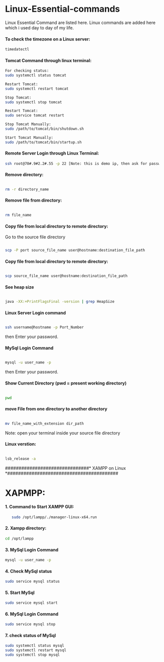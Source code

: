 # Linux-Essential-commands
Linux Essential Command are listed here. Linux commands are added here which i used day to day of my life.


#### To check the timezone on a Linux server:
```bash  
timedatectl
```


#### Tomcat Command through linux terminal:
```bash  
For checking status:
sudo systemctl status tomcat

Restart Tomcat:
sudo systemctl restart tomcat

Stop Tomcat:
sudo systemctl stop tomcat   

Restart Tomcat:
sudo service tomcat restart

Stop Tomcat Manually: 
sudo /path/to/tomcat/bin/shutdown.sh

Start Tomcat Manually: 
sudo /path/to/tomcat/bin/startup.sh

```
#### Remote Server Login through Linux Terminal:

```bash
ssh root@70#.9#2.2#.55 -p 22 [Note: this is demo ip, then ask for password. Enter password and login]
```


<h4> Remove directory:</h4>

```bash

rm -r directory_name
```
#### Remove file from directory:

```bash

rm file_name
```


#### Copy file from local directory to remote directory:
Go to the source file directory

```bash

scp -P port source_file_name user@hostname:destination_file_path
```

#### Copy file from local directory to remote directory:

```bash

scp source_file_name user@hostname:destination_file_path

```




#### See heap size

```bash

java -XX:+PrintFlagsFinal -version | grep HeapSize

```

#### Linux Server Login command

```bash

ssh username@hostname -p Port_Number

```
then Enter your password.

#### MySql Login Command

```bash

mysql -u user_name -p

```
then Enter your password.


#### Show Current Directory (pwd = present working directory)

```bash

pwd

```



#### move File from one directory to another directory

```bash

mv file_name_with_extension dir_path

```
Note: open your terminal inside your source file directory


#### Linux verstion:

```bash

lsb_release -a

```

###############################* XAMPP on Linux *#########################################
# XAPMPP:
#### 1. Command to Start XAMPP GUI:
```bash   
   sudo /opt/lampp/./manager-linux-x64.run
```
#### 2. Xampp directory:
```bash
cd /opt/lampp
```

#### 3. MySql Login Command
```bash
mysql -u user_name -p
```

#### 4. Check MySql status
```bash
sudo service mysql status
```
#### 5. Start MySql
```bash
sudo service mysql start
```
#### 6. MySql Login Command
```bash
sudo service mysql stop
```
#### 7. check status of MySql
```bash
sudo systemctl status mysql
sudo systemctl restart mysql
sudo systemctl stop mysql
```





